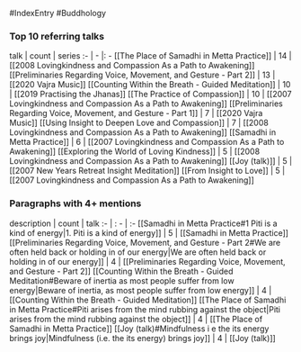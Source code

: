 #IndexEntry #Buddhology

### Top 10 referring talks
talk | count | series
:- | - |: -
[[The Place of Samadhi in Metta Practice]] | 14 | [[2008 Lovingkindness and Compassion As a Path to Awakening]]
[[Preliminaries Regarding Voice, Movement, and Gesture - Part 2]] | 13 | [[2020 Vajra Music]]
[[Counting Within the Breath - Guided Meditation]] | 10 | [[2019 Practising the Jhanas]]
[[The Practice of Compassion]] | 10 | [[2007 Lovingkindness and Compassion As a Path to Awakening]]
[[Preliminaries Regarding Voice, Movement, and Gesture - Part 1]] | 7 | [[2020 Vajra Music]]
[[Using Insight to Deepen Love and Compassion]] | 7 | [[2008 Lovingkindness and Compassion As a Path to Awakening]]
[[Samadhi in Metta Practice]] | 6 | [[2007 Lovingkindness and Compassion As a Path to Awakening]]
[[Exploring the World of Loving Kindness]] | 5 | [[2008 Lovingkindness and Compassion As a Path to Awakening]]
[[Joy (talk)]] | 5 | [[2007 New Years Retreat Insight Meditation]]
[[From Insight to Love]] | 5 | [[2007 Lovingkindness and Compassion As a Path to Awakening]]

### Paragraphs with 4+ mentions
description | count | talk
:- | : - | :-
[[Samadhi in Metta Practice#1 Piti is a kind of energy\|1. Piti is a kind of energy]] | 5 | [[Samadhi in Metta Practice]]
[[Preliminaries Regarding Voice, Movement, and Gesture - Part 2#We are often held back or holding in of our energy\|We are often held back or holding in of our energy]] | 4 | [[Preliminaries Regarding Voice, Movement, and Gesture - Part 2]]
[[Counting Within the Breath - Guided Meditation#Beware of inertia as most people suffer from low energy\|Beware of inertia, as most people suffer from low energy]] | 4 | [[Counting Within the Breath - Guided Meditation]]
[[The Place of Samadhi in Metta Practice#Piti arises from the mind rubbing against the object\|Piti arises from the mind rubbing against the object]] | 4 | [[The Place of Samadhi in Metta Practice]]
[[Joy (talk)#Mindfulness i e the its energy brings joy\|Mindfulness (i.e. the its energy) brings joy]] | 4 | [[Joy (talk)]]


